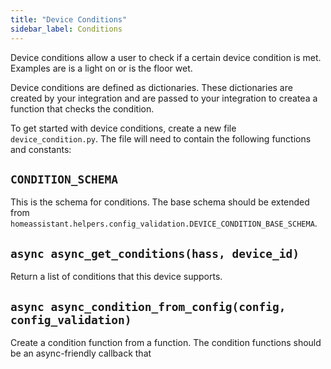 ```yaml
---
title: "Device Conditions"
sidebar_label: Conditions
---
```


Device conditions allow a user to check if a certain device condition is met. Examples are is a light on or is the floor wet.

Device conditions are defined as dictionaries. These dictionaries are created by your integration and are passed to your integration to createa a function that checks the condition.

To get started with device conditions, create a new file `device_condition.py`. The file will need to contain the following functions and constants:

## `CONDITION_SCHEMA`

This is the schema for conditions. The base schema should be extended from `homeassistant.helpers.config_validation.DEVICE_CONDITION_BASE_SCHEMA`.

## `async async_get_conditions(hass, device_id)`

Return a list of conditions that this device supports.

## `async async_condition_from_config(config, config_validation)`

Create a condition function from a function. The condition functions should be an async-friendly callback that
